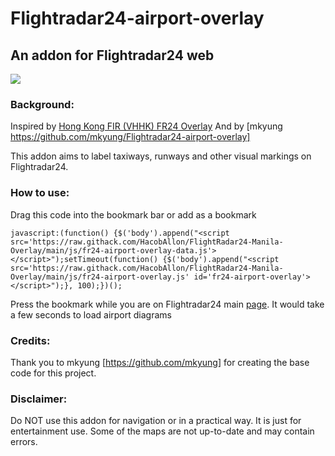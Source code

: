 # Flightradar24-airport-overlay
## An addon for Flightradar24 web

![](http://i.imgur.com/tEJLOxz.jpg)

### Background:
Inspired by [Hong Kong FIR (VHHK) FR24 Overlay](https://github.com/microtony/fr24-overlay-vhhk)
And by [mkyung https://github.com/mkyung/Flightradar24-airport-overlay]

This addon aims to label taxiways, runways and other visual markings on Flightradar24. 

### How to use:

Drag this code into the bookmark bar or add as a bookmark

`javascript:(function() {$('body').append("<script src='https://raw.githack.com/HacobAllon/FlightRadar24-Manila-Overlay/main/js/fr24-airport-overlay-data.js'></script>");setTimeout(function() {$('body').append("<script src='https://raw.githack.com/HacobAllon/FlightRadar24-Manila-Overlay/main/js/fr24-airport-overlay.js' id='fr24-airport-overlay'></script>");}, 100);})();`

Press the bookmark while you are on Flightradar24 main [page](http://www.flightradar24.com/). It would take a few seconds to load airport diagrams 
### Credits:
Thank you to mkyung [https://github.com/mkyung] for creating the base code for this project.
### Disclaimer:

Do NOT use this addon for navigation or in a practical way. It is just for entertainment use. 
Some of the maps are not up-to-date and may contain errors.

